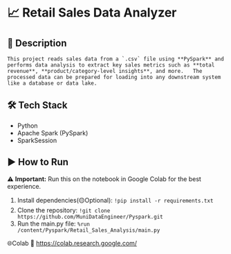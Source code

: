 # 📈 Retail Sales Data Analyzer

## 📌 Description
``This project reads sales data from a `.csv` file using **PySpark** and performs data analysis to extract key sales metrics such as **total revenue**, **product/category-level insights**, and more.  
The processed data can be prepared for loading into any downstream system like a database or data lake.``


## 🛠️ Tech Stack
- Python
- Apache Spark (PySpark)
- SparkSession

## ▶️ How to Run 
⚠️ **Important:** Run this on the notebook in Google Colab for the best experience.
1. Install dependencies(🟡Optional):
`!pip install -r requirements.txt`
2. Clone the repository:
`!git clone https://github.com/MuniDataEngineer/Pyspark.git`
3. Run the main.py file:
`%run /content/Pyspark/Retail_Sales_Analysis/main.py`

🌐Colab
🔗 https://colab.research.google.com/

